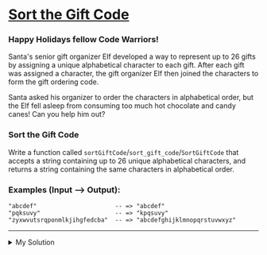 # [Sort the Gift Code](https://www.codewars.com/kata/52aeb2f3ad0e952f560005d3)

### Happy Holidays fellow Code Warriors!

Santa's senior gift organizer Elf developed a way to represent up to 26 gifts by assigning a unique alphabetical
character to each gift. After each gift was assigned a character, the gift organizer Elf then joined the characters to
form the gift ordering code.

Santa asked his organizer to order the characters in alphabetical order, but the Elf fell asleep from consuming too much
hot chocolate and candy canes! Can you help him out?

### Sort the Gift Code

Write a function called `sortGiftCode`/`sort_gift_code`/`SortGiftCode` that accepts a string containing up to 26 unique
alphabetical characters, and returns a string containing the same characters in alphabetical order.

### Examples (Input --> Output):

```
"abcdef"                      -- => "abcdef"
"pqksuvy"                     -- => "kpqsuvy"
"zyxwvutsrqponmlkjihgfedcba"  -- => "abcdefghijklmnopqrstuvwxyz"
```

---

<details><summary>My Solution</summary>

```js
function sortGiftCode(code) {
  return code.split('').sort().join('')
}
```

</details>
